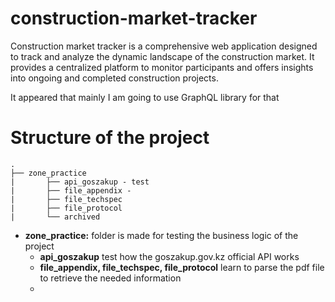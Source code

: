 # construction-market-tracker

Construction market tracker is a comprehensive web application designed to track and analyze the dynamic landscape of the construction market. It provides a centralized platform to monitor participants and offers insights into ongoing and completed construction projects.

It appeared that mainly I am going to use GraphQL library for that

# Structure of the project
    .
    ├── zone_practice
    |       ├── api_goszakup - test
    |       ├── file_appendix -
    |       ├── file_techspec
    |       ├── file_protocol
    |       └── archived

- <b>zone_practice:</b> folder is made for testing the business logic of the project
  - <b>api_goszakup</b> test how the goszakup.gov.kz official API works
  - <b>file_appendix, file_techspec, file_protocol</b> learn to parse the pdf file to retrieve the needed information
  -
